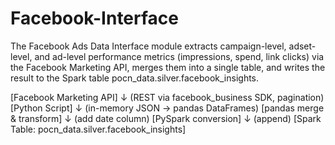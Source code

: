 # Facebook-Interface

The Facebook Ads Data Interface module extracts campaign-level, adset-level, and ad-level performance metrics (impressions, spend, link clicks) via the Facebook Marketing API, merges them into a single table, and writes the result to the Spark table pocn_data.silver.facebook_insights.

[Facebook Marketing API]
         ↓ (REST via facebook_business SDK, pagination)
     [Python Script]
         ↓ (in-memory JSON → pandas DataFrames)
     [pandas merge & transform]
         ↓ (add date column)
     [PySpark conversion]
         ↓ (append)
[Spark Table: pocn_data.silver.facebook_insights]
